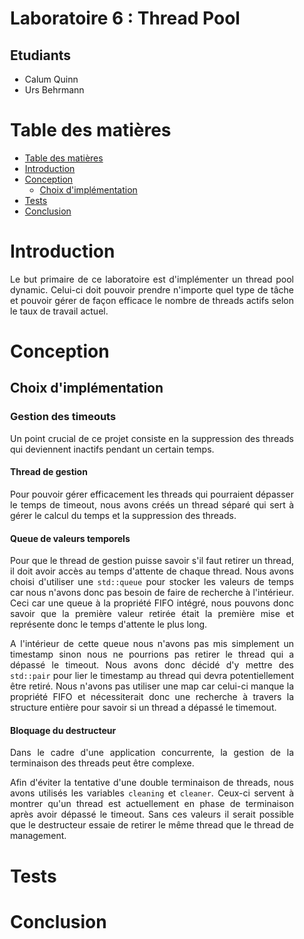 <div align="justify" style="margin-right:25px;margin-left:25px">

# Laboratoire 6 : Thread Pool <!-- omit from toc -->

## Etudiants <!-- omit from toc -->

- Calum Quinn
- Urs Behrmann

# Table des matières

- [Table des matières](#table-des-matières)
- [Introduction](#introduction)
- [Conception](#conception)
  - [Choix d'implémentation](#choix-dimplémentation)
- [Tests](#tests)
- [Conclusion](#conclusion)

# Introduction

Le but primaire de ce laboratoire est d'implémenter un thread pool dynamic. Celui-ci doit pouvoir prendre n'importe quel type de tâche et pouvoir gérer de façon efficace le nombre de threads actifs selon le taux de travail actuel.

# Conception



## Choix d'implémentation

### Gestion des timeouts

Un point crucial de ce projet consiste en la suppression des threads qui deviennent inactifs pendant un certain temps.

#### Thread de gestion

Pour pouvoir gérer efficacement les threads qui pourraient dépasser le temps de timeout, nous avons créés un thread séparé qui sert à gérer le calcul du temps et la suppression des threads.

#### Queue de valeurs temporels

Pour que le thread de gestion puisse savoir s'il faut retirer un thread, il doit avoir accès au temps d'attente de chaque thread.
Nous avons choisi d'utiliser une `std::queue` pour stocker les valeurs de temps car nous n'avons donc pas besoin de faire de recherche à l'intérieur.
Ceci car une queue à la propriété FIFO intégré, nous pouvons donc savoir que la première valeur retirée était la première mise et représente donc le temps d'attente le plus long.

A l'intérieur de cette queue nous n'avons pas mis simplement un timestamp sinon nous ne pourrions pas retirer le thread qui a dépassé le timeout.
Nous avons donc décidé d'y mettre des `std::pair` pour lier le timestamp au thread qui devra potentiellement être retiré.
Nous n'avons pas utiliser une map car celui-ci manque la propriété FIFO et nécessiterait donc une recherche à travers la structure entière pour savoir si un thread a dépassé le timemout.

#### Bloquage du destructeur

Dans le cadre d'une application concurrente, la gestion de la terminaison des threads peut être complexe.

Afin d'éviter la tentative d'une double terminaison de threads, nous avons utilisés les variables `cleaning` et `cleaner`.
Ceux-ci servent à montrer qu'un thread est actuellement en phase de terminaison après avoir dépassé le timeout.
Sans ces valeurs il serait possible que le destructeur essaie de retirer le même thread que le thread de management.

# Tests



# Conclusion



</div>